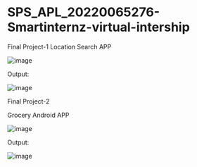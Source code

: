 # SPS_APL_20220065276-Smartinternz-virtual-intership

Final Project-1 
Location Search APP 

![image](https://user-images.githubusercontent.com/109082271/191327661-e4dbf2f7-c7a3-4101-9d78-4ff9be823535.png)

 Output: 

  ![image](https://user-images.githubusercontent.com/109082271/191331233-8e2b3e59-6ad3-4c17-a99d-174a8447d67f.png)
        
        
        
 
 Final Project-2
 
  Grocery Android APP
                        
  ![image](https://user-images.githubusercontent.com/109082271/192051072-62cf1408-7528-431c-a339-46e601842f05.png)
  
 
 Output:
                   
 ![image](https://user-images.githubusercontent.com/109082271/192052690-5f3cde07-1393-468a-9be5-f7c8c9bdf2de.png)







